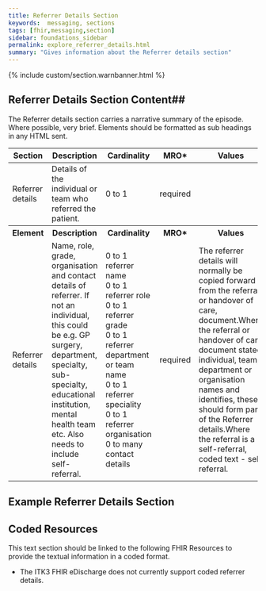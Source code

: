 ```yaml
---
title: Referrer Details Section
keywords:  messaging, sections
tags: [fhir,messaging,section]
sidebar: foundations_sidebar
permalink: explore_referrer_details.html
summary: "Gives information about the Referrer details section"
---
```


{% include custom/section.warnbanner.html %}

## Referrer Details Section Content##
The Referrer details section carries a narrative summary of the episode. Where possible, very brief. Elements should be formatted as sub headings in any HTML sent.

<table style="width:100%;max-width: 100%;">
	<thead>
		<tr>
			<th width="15%">Section</th>
			<th width="30%">Description</th>
			<th width="14%">Cardinality</th>
			<th width="11%">MRO*</th>
			<th width="30%">Values</th>
		</tr>
	</thead>
	<tbody>
		<tr>
			<td>Referrer details</td>
			<td>Details of the individual or team who referred the patient.</td>
			<td>0 to 1</td>
			<td>required</td>
			<td>&nbsp;</td>
		</tr>
		<tr>
			<th>Element</th>
			<th>Description</th>
			<th>Cardinality</th>
			<th>MRO*</th>
			<th>Values</th>
		</tr>
		<tr>
			<td>Referrer details</td>
			<td>Name, role, grade, organisation and contact details of referrer. If not an individual, this could be e.g. GP surgery, department, specialty, sub-specialty, educational institution, mental health team etc. Also needs to include self-referral.</td>
			<td>0 to 1 referrer name<br/>0 to 1 referrer role<br/>0 to 1 referrer grade<br/>0 to 1 referrer department or team name<br/>0 to 1 referrer speciality<br/>0 to 1 referrer organisation<br/>0 to many contact details</td>
			<td>required</td>
			<td>The referrer details will normally be copied forward from the referral or handover of care, document.Where the referral or handover of care document stated individual, team, department or organisation names and identifies, these should form part of the Referrer details.Where the referral is a self-referral, coded text - self referral.</td>
		</tr>
	</tbody>
</table>


##  Example Referrer Details Section ##

<script src="https://gist.github.com/IOPS-DEV/324006a867ea11a33997dcb6148b289a.js"></script>

## Coded Resources ##

This text section should be linked to the following FHIR Resources to provide the textual information in a coded format.

- The ITK3 FHIR eDischarge does not currently support coded referrer details.






